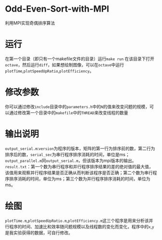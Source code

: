 # Odd-Even-Sort-with-MPI
利用MPI实现奇偶排序算法
# 运行
在第一个目录（即只有一个makefile文件的目录）运行`make run`
在该目录下打开`octave`，然后运行`diff`，如果想绘制图像，可以在`octave`中运行`plotTime`,`plotSpeedUpRatio`,`plotEfficiency`。
# 修改参数
你可以通过修改`include`目录中的`parameters.h`中的`N`的值来改变问题的规模，可以通过修改第一个目录中的`makefile`中的`THREAD`来改变线程的数量
# 输出说明
`output_serial.m`:`version`为程序的版本，矩阵的第一行为排序前的数，第二行为排序后的数，`serial_sec`为串行程序排序消耗的时间，单位是ms；
`output_parallel.m`同`output_serial.m`，但该版本为mpi版本的输出。
`result.txt`：第一个数为串行程序和并行程序排序结果的差的绝对值的最大值，该值用来观察并行程序结果是否正确从而判断该程序是否正确；第二个数为串行程序排序消耗的时间，单位为ms；第三个数为并行程序排序消耗的时间，单位为ms。
# 绘图
`plotTime.m`,`plotSpeedUpRatio.m`,`plotEfficiency.m`这三个程序是用来分析该并行程序的时间、加速比和效率随问题规模以及线程数的变化而变化，程序中的`x`,`y`是我实验获得的数据，可自行修改。
